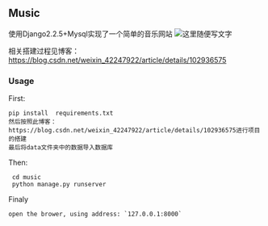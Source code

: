## Music

使用Django2.2.5+Mysql实现了一个简单的音乐网站
![这里随便写文字](https://github.com/liupenggg/music/blob/master/photo/1.png)

相关搭建过程见博客：https://blog.csdn.net/weixin_42247922/article/details/102936575

### Usage
First:

    pip install  requirements.txt
    然后按照此博客：https://blog.csdn.net/weixin_42247922/article/details/102936575进行项目的搭建
    最后将data文件夹中的数据导入数据库
Then:

     cd music
     python manage.py runserver

Finaly

    open the brower, using address: `127.0.0.1:8000`


